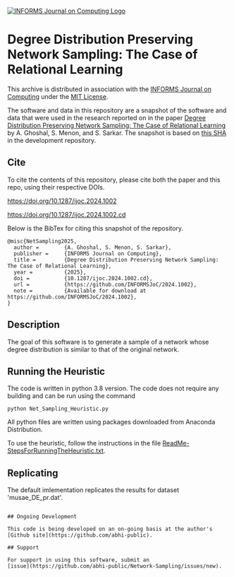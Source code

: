 [![INFORMS Journal on Computing Logo](https://INFORMSJoC.github.io/logos/INFORMS_Journal_on_Computing_Header.jpg)](https://pubsonline.informs.org/journal/ijoc)

# Degree Distribution Preserving Network Sampling: The Case of Relational Learning

This archive is distributed in association with the [INFORMS Journal on
Computing](https://pubsonline.informs.org/journal/ijoc) under the [MIT License](LICENSE).

The software and data in this repository are a snapshot of the software and data
that were used in the research reported on in the paper 
[Degree Distribution Preserving Network Sampling: The Case of Relational Learning](https://doi.org/10.1287/ijoc.2024.1002) by A. Ghoshal, S. Menon, and S. Sarkar. 
The snapshot is based on [this SHA](https://github.com/abhi-public/Network-Sampling) 
in the development repository. 


## Cite

To cite the contents of this repository, please cite both the paper and this repo, using their respective DOIs.

https://doi.org/10.1287/ijoc.2024.1002

https://doi.org/10.1287/ijoc.2024.1002.cd

Below is the BibTex for citing this snapshot of the repository.

```
@misc{NetSampling2025,
  author =        {A. Ghoshal, S. Menon, S. Sarkar},
  publisher =     {INFORMS Journal on Computing},
  title =         {Degree Distribution Preserving Network Sampling: The Case of Relational Learning},
  year =          {2025},
  doi =           {10.1287/ijoc.2024.1002.cd},
  url =           {https://github.com/INFORMSJoC/2024.1002},
  note =          {Available for download at https://github.com/INFORMSJoC/2024.1002},
}  
```

## Description

The goal of this software is to generate a sample of a network whose degree distribution is similar to that of the original network.

## Running the Heuristic

The code is written in python 3.8 version. The code does not require any building and can be run using the command 

```
python Net_Sampling_Heuristic.py
```

All python files are written using packages downloaded from Anaconda Distribution.

To use the heuristic, follow the instructions in the file [ReadMe-StepsForRunningTheHeuristic.txt](https://github.com/abhi-public/Network-Sampling/blob/main/ReadMe-StepsForRunningTheHeuristic.txt).
  
## Replicating

The default imlementation replicates the results for dataset 'musae_DE_pr.dat'.


```

## Ongoing Development

This code is being developed on an on-going basis at the author's
[Github site](https://github.com/abhi-public).

## Support

For support in using this software, submit an
[issue](https://github.com/abhi-public/Network-Sampling/issues/new).
